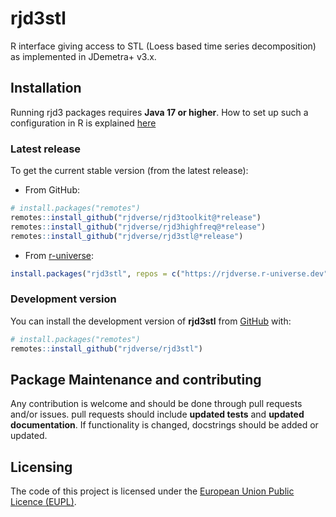 
<!-- README.md is generated from README.Rmd. Please edit that file -->

# rjd3stl

<!-- badges: start -->
<!-- badges: end -->

R interface giving access to STL (Loess based time series decomposition)
as implemented in JDemetra+ v3.x.

## Installation

Running rjd3 packages requires **Java 17 or higher**. How to set up such
a configuration in R is explained
[here](https://jdemetra-new-documentation.netlify.app/#Rconfig)

### Latest release

To get the current stable version (from the latest release):

- From GitHub:

``` r
# install.packages("remotes")
remotes::install_github("rjdverse/rjd3toolkit@*release")
remotes::install_github("rjdverse/rjd3highfreq@*release")
remotes::install_github("rjdverse/rjd3stl@*release")
```

- From [r-universe](https://rjdverse.r-universe.dev/rjd3stl):

``` r
install.packages("rjd3stl", repos = c("https://rjdverse.r-universe.dev", "https://cloud.r-project.org"))
```

### Development version

You can install the development version of **rjd3stl** from
[GitHub](https://github.com/) with:

``` r
# install.packages("remotes")
remotes::install_github("rjdverse/rjd3stl")
```

## Package Maintenance and contributing

Any contribution is welcome and should be done through pull requests
and/or issues. pull requests should include **updated tests** and
**updated documentation**. If functionality is changed, docstrings
should be added or updated.

## Licensing

The code of this project is licensed under the [European Union Public
Licence
(EUPL)](https://interoperable-europe.ec.europa.eu:443/collection/eupl/eupl-text-eupl-12).
